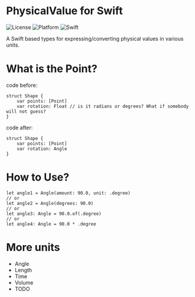 # PhysicalValue for Swift

![License](https://img.shields.io/github/license/mashape/apistatus.svg)
![Platform](https://img.shields.io/badge/platform-ios%7Cosx-lighthgrey.svg)
![Swift](https://img.shields.io/badge/Swift-3.0-orange.svg)



A Swift based types for expressing/converting physical values in various units.


# What is the Point?

code before:
```
struct Shape {
    var points: [Point]
    var rotation: Float // is it radians or degrees? What if somebody will not guess?
}
```

code after:
```
struct Shape {
    var points: [Point]
    var rotation: Angle
}
```

# How to Use?
```
let angle1 = Angle(amount: 90.0, unit: .degree)
// or
let angle2 = Angle(degrees: 90.0)
// or
let angle3: Angle = 90.0.of(.degree)
// or
let angle4: Angle = 90.0 * .degree
```

# More units
- Angle
- Length
- Time
- Volume
- TODO
